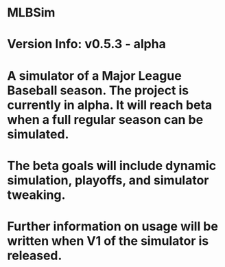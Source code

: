 # MLBSim
# Version Info: v0.5.3 - alpha
# A simulator of a Major League Baseball season. The project is currently in alpha. It will reach beta when a full regular season can be simulated.
# The beta goals will include dynamic simulation, playoffs, and simulator tweaking.
# Further information on usage will be written when V1 of the simulator is released.